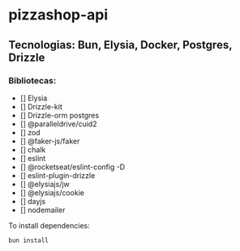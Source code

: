 # pizzashop-api

## Tecnologias: Bun, Elysia, Docker, Postgres, Drizzle

### Bibliotecas:

- [] Elysia
- [] Drizzle-kit
- [] Drizzle-orm postgres
- [] @paralleldrive/cuid2
- [] zod
- [] @faker-js/faker
- [] chalk
- [] eslint
- [] @rocketseat/eslint-config -D
- [] eslint-plugin-drizzle
- [] @elysiajs/jw
- [] @elysiajs/cookie
- [] dayjs
- [] nodemailer

To install dependencies:

```bash
bun install
```
